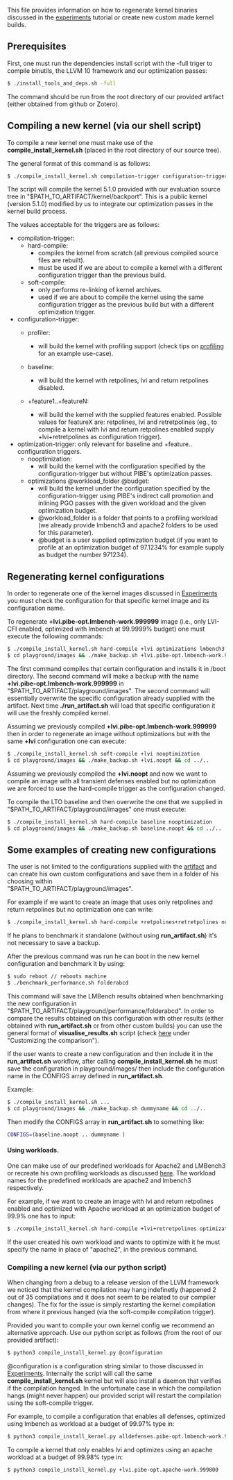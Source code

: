 This file provides information on how to regenerate kernel binaries
discussed in the [experiments](Experiments.md) tutorial or create new 
custom made kernel builds.

## Prerequisites

First, one must run the dependencies install script with the -full
triger to compile binutils, the LLVM 10 framework and our optimization
passes:
```sh
$ ./install_tools_and_deps.sh -full
```
The command should be run from the root directory of our provided artifact 
(either obtained from github or Zotero).

## Compiling a new kernel (via our shell script)

To compile a new kernel one must make use of the **compile_install_kernel.sh**
(placed in the root directory of our source tree).

The general format of this command is as follows:

```sh
$ ./compile_install_kernel.sh compilation-trigger configuration-trigger optimization-trigger
```
The script will compile the kernel 5.1.0 provided with our evaluation source tree in 
"$PATH_TO_ARTIFACT/kernel/backport". This is a public kernel (version 5.1.0) modified
by us to integrate our optimization passes in the kernel build process.

The values acceptable for the triggers are as follows:
 - compilation-trigger:
   - hard-compile:
        - compiles the kernel from scratch (all previous compiled source files are rebuilt).
        - must be used if we are about to compile a kernel with a different configuration trigger
          than the previous build.
   - soft-compile:
        - only performs re-linking of kernel archives.
        - used if we are about to compile the kernel using the same configuration trigger as the
          previous build but with a different optimization trigger.
 - configuration-trigger:
   - profiler:
        - will build the kernel with profiling support (check tips on [profiling](Profiling.md) for an example use-case).
   - baseline:
        - will build the kernel with retpolines, lvi and return retpolines disabled.

   - +feature1..+featureN:
        - will build the kernel with the supplied features enabled. Possible values for featureX
           are: retpolines, lvi and retretpolines (eg., to compile a kernel with lvi and return
           retpolines enabled supply +lvi+retretpolines as configuration trigger).
 - optimization-trigger: only relevant for baseline and +feature.. configuration triggers.
   - nooptimization:
        - will build the kernel with the configuration specified by the configuration-trigger
           but without PIBE's optimization passes.
   - optimizations @workload_folder @budget:
        - will build the kernel under the configuration specified by the configuration-trigger
           using PIBE's indirect call promotion and inlining PGO passes with the given workload
           and the given optimization budget.
        - @workload_folder is a folder that points to a profiling workload (we already provide
           lmbench3 and apache2 folders to be used for this parameter).
        - @budget is a user supplied optimization budget (if you want to profile at an optimization
           budget of 97.1234% for example supply as budget the number 971234). 
## Regenerating kernel configurations

In order to regenerate one of the kernel images discussed in [Experiments](Experiments.md) you must 
check the configuration for that specific kernel image and its configuration name.

To regenerate **+lvi.pibe-opt.lmbench-work.999999** image (i.e., only LVI-CFI enabled, optimized
with lmbench at 99.9999% budget) one must execute the following commands:
```sh
$ ./compile_install_kernel.sh hard-compile +lvi optimizations lmbench3 999999 
$ cd playground/images && ./make_backup.sh +lvi.pibe-opt.lmbench-work.999999 && cd ../..
```
The first command compiles that certain configuration and installs it in /boot directory.
The second command will make a backup with the name **+lvi.pibe-opt.lmbench-work.999999** in
"$PATH_TO_ARTIFACT/playground/images". The second command will essentially overwrite 
the specific configuration already supplied with the artifact. Next time **./run_artifact.sh**
will load that specific configuration it will use the freshly compiled kernel.

Assuming we previously compiled **+lvi.pibe-opt.lmbench-work.999999** then in order to
regenerate an image without optimizations but with the same **+lvi** configuration one
can execute:
```sh
$ ./compile_install_kernel.sh soft-compile +lvi nooptimization
$ cd playground/images && ./make_backup.sh +lvi.noopt && cd ../..
```
Assuming we previously compiled the **+lvi.noopt** and now we want to compile an image with
all transient defenses enabled but no optimization we are forced to use the hard-compile trigger
as the configuration changed.

To compile the LTO baseline and then overwrite the one that we supplied in "$PATH_TO_ARTIFACT/playground/images"
one must execute:
```sh
$ ./compile_install_kernel.sh hard-compile baseline nooptimization
$ cd playground/images && ./make_backup.sh baseline.noopt && cd ../..
```

## Some examples of creating new configurations

The user is not limited to the configurations supplied with the [artifact](Experiments.md) and can create his
own custom configurations and save them in a folder of his choosing within  
"$PATH_TO_ARTIFACT/playground/images".

For example if we want to create an image that uses only retpolines and return retpolines but no
optimization one can write:
```sh
$ ./compile_install_kernel.sh hard-compile +retpolines+retretpolines nooptimization
```
If he plans to benchmark it standalone (without using **run_artifact.sh**) it's not
necessary to save a backup.

After the previous command was run he can boot in the new kernel configuration and benchmark it
by using:
```sh
$ sudo reboot // reboots machine
$ ./benchmark_performance.sh folderabcd
```
This command will save the LMBench results obtained when benchmarking the new configuration in 
"$PATH_TO_ARTIFACT/playground/performance/folderabcd". In order to compare the results obtained
on this configuration with other results (either obtained with **run_artifact.sh** or from
other custom builds) you can use the general format of **visualise_results.sh** script (check
[here](Results.md) under "Customizing the comparison").

If the user wants to create a new configuration and then include it in the **run_artifact.sh**
workflow, after calling **compile_install_kernel.sh** he must save the configuration in 
playground/images/ then include the configuration name in the CONFIGS array defined in
**run_artifact.sh**.

Example:
```sh
$ ./compile_install_kernel.sh ...
$ cd playground/images && ./make_backup.sh dummyname && cd ../..
```
Then modify the CONFIGS array in **run_artifact.sh** to something like:
```sh
CONFIGS=(baseline.noopt .. dummyname )
```

#### Using workloads.

One can make use of our predefined workloads for Apache2 and LMBench3 or recreate his own
profiling workloads as discussed [here](Profiling.md). The workload names for the predefined
workloads are apache2 and lmbench3 respectively.

For example, if we want to create an image with lvi and return retpolines enabled and optimized with
Apache workload at an optimization budget of 99.9% one has to input:
```sh
$ ./compile_install_kernel.sh hard-compile +lvi+retretpolines optimizations apache2 999000
```
If the user created his own workload and wants to optimize with it he must specify the
name in place of "apache2", in the previous command.

### Compiling a new kernel (via our python script)
When changing from a debug to a release version of the LLVM framework we noticed that the kernel compilation
may hang indefinetly (happened 2 out of 35 compilations and it does not seem to be related to our compiler
changes). The fix for the issue is simply restarting the kernel compilation from where it previous hanged
(via the soft-compile compilation trigger). 

Provided you want to compile your own kernel config we recommend an alternative approach. Use our python
script as follows (from the root of our provided artifact):
```sh
$ python3 compile_install_kernel.py @configuration
```
@configuration is a configuration string similar to those discussed in [Experiments](Experiments.md).
Internally the script will call the same **compile_install_kernel.sh** kernel but will also install a daemon
that verifies if the compilation hanged. In the unfortunate case in which the compilation hangs (might
never happen) our provided script will restart the compilation using the soft-compile trigger.

For example, to compile a configuration that enables all defenses, optimized using lmbench as workload at 
a budget of 99.97% type in:

```sh
$ python3 compile_install_kernel.py alldefenses.pibe-opt.lmbench-work.999700
```

To compile a kernel that only enables lvi and optimizes using an apache workload at a budget of 99.98%
type in:

```sh
$ python3 compile_install_kernel.py +lvi.pibe-opt.apache-work.999800
```
 




   
           
